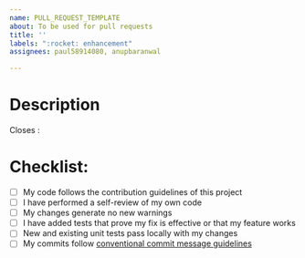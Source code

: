 ```yaml
---
name: PULL_REQUEST_TEMPLATE
about: To be used for pull requests
title: ''
labels: ":rocket: enhancement"
assignees: paul58914080, anupbaranwal

---
```


# Description

<!-- Description about this pull request -->

Closes : <!-- refer the github issue. Ex: #084-->

# Checklist:

- [ ] My code follows the contribution guidelines of this project
- [ ] I have performed a self-review of my own code
- [ ] My changes generate no new warnings
- [ ] I have added tests that prove my fix is effective or that my feature works
- [ ] New and existing unit tests pass locally with my changes
- [ ] My commits follow [conventional commit message guidelines](https://www.conventionalcommits.org/en/v1.0.0/)
